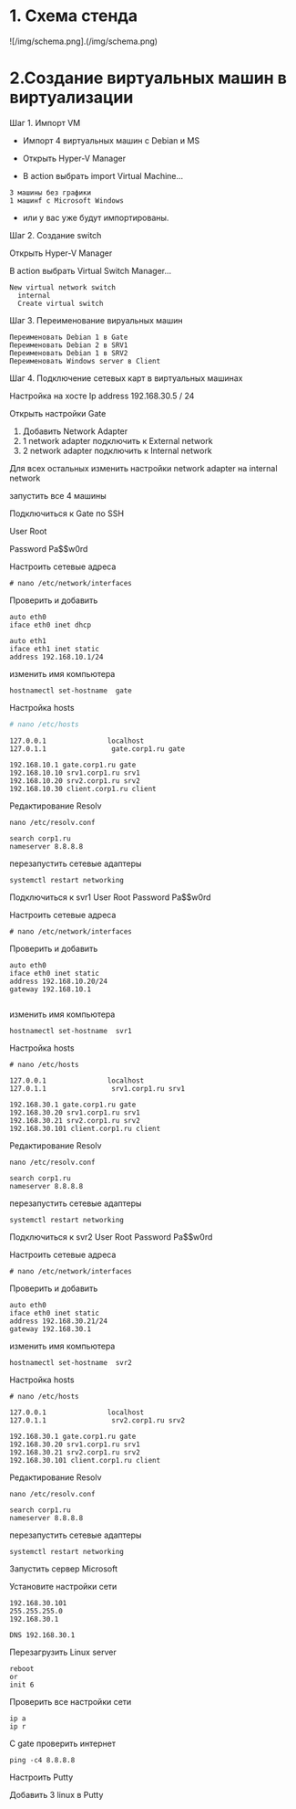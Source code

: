 # 1. Схема стенда
![/img/schema.png].(/img/schema.png)

# 2.Создание виртуальных машин в виртуализации
Шаг 1. Импорт VM

* Импорт 4 виртуальных машин с Debian и MS

* Открыть  Hyper-V Manager

* В action выбрать import Virtual Machine...
```
3 машины без графики
1 машинf с Microsoft Windows
```
* или у вас уже будут импортированы.

Шаг 2. Создание switch

Открыть  Hyper-V Manager

В action выбрать Virtual Switch Manager...
```
New virtual network switch
  internal
  Create virtual switch
```
Шаг 3. Переименование вируальных машин

```
Переименовать Debian 1 в Gate
Переименовать Debian 2 в SRV1
Переименовать Debian 1 в SRV2
Переименовать Windows server в Client
```

Шаг 4. Подключение сетевых карт в виртуальных машинах

Настройка на хосте Ip address 192.168.30.5 / 24

Открыть настройки Gate

1. Добавить Network Adapter
2. 1 network adapter подключить к External network
3. 2 network adapter подключить к Internal network

Для всех остальных изменить настройки network adapter на internal network

запустить все 4 машины

Подключиться к Gate по SSH

User Root

Password Pa$$w0rd

Настроить сетевые адреса
```
# nano /etc/network/interfaces
```
Проверить и добавить

```
auto eth0
iface eth0 inet dhcp

auto eth1
iface eth1 inet static
address 192.168.10.1/24

```

изменить имя компьютера
```
hostnamectl set-hostname  gate

```
Настройка hosts
```bash
# nano /etc/hosts
```
```
127.0.0.1               localhost
127.0.1.1                gate.corp1.ru gate

192.168.10.1 gate.corp1.ru gate
192.168.10.10 srv1.corp1.ru srv1
192.168.10.20 srv2.corp1.ru srv2
192.168.10.30 client.corp1.ru client
```

Редактирование Resolv
```
nano /etc/resolv.conf
```
```
search corp1.ru
nameserver 8.8.8.8
```

перезапустить сетевые адаптеры
```
systemctl restart networking
```

Подключиться к svr1
User Root
Password Pa$$w0rd

Настроить сетевые адреса
```
# nano /etc/network/interfaces
```
Проверить и добавить

```
auto eth0
iface eth0 inet static
address 192.168.10.20/24
gateway 192.168.10.1


```

изменить имя компьютера
```
hostnamectl set-hostname  svr1

```
Настройка hosts
```
# nano /etc/hosts
```
```
127.0.0.1               localhost
127.0.1.1                srv1.corp1.ru srv1

192.168.30.1 gate.corp1.ru gate
192.168.30.20 srv1.corp1.ru srv1
192.168.30.21 srv2.corp1.ru srv2
192.168.30.101 client.corp1.ru client
```

Редактирование Resolv
```
nano /etc/resolv.conf
```
```
search corp1.ru
nameserver 8.8.8.8
```

перезапустить сетевые адаптеры
```
systemctl restart networking
```
   
Подключиться к svr2
User Root
Password Pa$$w0rd

Настроить сетевые адреса
```
# nano /etc/network/interfaces
```
Проверить и добавить

```
auto eth0
iface eth0 inet static
address 192.168.30.21/24
gateway 192.168.30.1

```

изменить имя компьютера
```
hostnamectl set-hostname  svr2

```

Настройка hosts
```
# nano /etc/hosts
```
```
127.0.0.1               localhost
127.0.1.1                srv2.corp1.ru srv2

192.168.30.1 gate.corp1.ru gate
192.168.30.20 srv1.corp1.ru srv1
192.168.30.21 srv2.corp1.ru srv2
192.168.30.101 client.corp1.ru client
```

Редактирование Resolv
```
nano /etc/resolv.conf
```
```
search corp1.ru
nameserver 8.8.8.8
```
перезапустить сетевые адаптеры
```
systemctl restart networking
```

Запустить сервер Microsoft

Установите настройки сети 
```
192.168.30.101
255.255.255.0
192.168.30.1

DNS 192.168.30.1
```

Перезагрузить Linux server

```
reboot
or
init 6
```

Проверить
все настройки сети 

```
ip a
ip r
```

С gate проверить интернет
```
ping -c4 8.8.8.8
```

Настроить Putty

Добавить 3 linux в Putty








